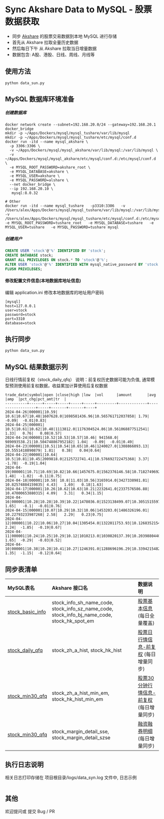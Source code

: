 # Sync Akshare Data to MySQL - 股票数据获取

- 同步 [Akshare](https://akshare.akfamily.xyz/data/stock/stock.html) 的股票交易数据到本地 MySQL 进行存储
- 首先从 Akshare 拉取全量历史数据
- 然后每日下午 从 Akshare 拉取当日增量数据
- 数据包含: A股、港股、日线、周线、月线等

## 使用方法
```shell
python data_sun.py
```

## MySQL 数据库环境准备

##### 创建数据库
```
docker network create --subnet=192.168.20.0/24 --gateway=192.168.20.1 docker_bridge
mkdir -p ~/Apps/Dockers/mysql/mysql_tushare/var/lib/mysql
mkdir -p ~/Apps/Dockers/mysql/mysql_tushare/etc/mysql/conf.d
docker run -itd --name mysql_akshare \
  -p 3306:3306 \
  -v ~/Apps/Dockers/mysql/mysql_akshare/var/lib/mysql:/var/lib/mysql \
  -v ~/Apps/Dockers/mysql/mysql_akshare/etc/mysql/conf.d:/etc/mysql/conf.d \
  -e MYSQL_ROOT_PASSWORD=akshare_root \
  -e MYSQL_DATABASE=akshare \
  -e MYSQL_USER=akshare \
  -e MYSQL_PASSWORD=alshare \
  --net docker_bridge \
  --ip 192.168.20.10 \
   mysql:8.0.32

# Other  
docker run -itd --name mysql_tushare   -p3310:3306   -v /Users/alex/Apps/Dockers/mysql/mysql_tushare/var/lib/mysql:/var/lib/mysql   -v /Users/alex/Apps/Dockers/mysql/mysql_tushare/etc/mysql/conf.d:/etc/mysql/conf.d   -e MYSQL_ROOT_PASSWORD=tushare_root   -e MYSQL_DATABASE=tushare   -e MYSQL_USER=tushare   -e MYSQL_PASSWORD=tushare mysql
```

##### 创建用户

```sql
CREATE USER 'stock'@'%' IDENTIFIED BY 'stock';
CREATE DATABASE stock;
GRANT ALL PRIVILEGES ON stock.* TO 'stock'@'%';
ALTER USER 'stock'@'%' IDENTIFIED WITH mysql_native_password BY 'stock';
FLUSH PRIVILEGES;
```


####  修改配置文件信息(本地数据库地址信息)

编辑 application.ini 修改本地数据库的地址用户密码
```
[mysql]
host=127.0.0.1
user=stock
password=stock
port=3310
database=stock
```

##  执行同步

```shell
python data_sun.py
```

## MySQL 结果数据示列

日线行情前复权（stock_daily_qfq）
说明：前复权历史数据可能为负值, 通常模型预测使用前复权数据，收益累加计算使用后复权数据
```
trade_date|symbol|open |close|high |low  |vol      |amount       |avg               |amp  |pct_chg|pct_amt|tr  |
----------+------+-----+-----+-----+-----+---------+-------------+------------------+-----+-------+-------+----+
2024-04-26|000001|10.59| 10.6|10.67|10.48|1607628.0|1698581436.96|10.565761712037858| 1.79|  -0.09|  -0.01|0.83|
2024-04-25|000001| 10.5|10.61|10.62|10.48|1113812.0|1176304524.86|10.561068877512541| 1.33|   0.76|   0.08|0.57|
2024-04-24|000001|10.52|10.53|10.57|10.46| 941568.0| 989093538.21|10.504748867952182| 1.04|  -0.09|  -0.01|0.49|
2024-04-23|000001|10.51|10.54|10.65|10.46|1240027.0|1308866093.13|  10.5551418890879| 1.81|   0.38|   0.04|0.64|
2024-04-22|000001|10.64| 10.5|10.81|10.45|2009818.0|2125722741.41|10.576692722475368| 3.37|  -1.78|  -0.19|1.04|
2024-04-19|000001|10.71|10.69|10.82|10.66|1457675.0|1562376146.58|10.718274969248975| 1.48|  -1.02|  -0.11|0.75|
2024-04-18|000001|10.58| 10.8|11.03|10.56|3165914.0|3427338981.81| 10.82574884159835| 4.43|   1.69|   0.18|1.63|
2024-04-17|000001|10.26|10.62|10.63|10.21|2232641.0|2337576586.88| 10.47000653880315| 4.09|   3.31|   0.34|1.15|
2024-04-16|000001|10.28|10.28|10.39|10.22|1478036.0|1523138499.07|10.305151559704905| 1.65|   -0.1|  -0.01|0.76|
2024-04-15|000001|10.07|10.29|10.32|10.06|1453203.0|1486326196.01| 10.22793233987268| 2.58|   2.29|   0.23|0.75|
2024-04-12|000001|10.22|10.06|10.27|10.04|1305454.0|1322011753.93|10.126835215411651| 2.24|  -1.85|  -0.19|0.67|
2024-04-11|000001|10.24|10.25|10.29|10.12|1010213.0|1030820137.39|10.203988044006561| 1.65|  -0.29|  -0.03|0.52|
2024-04-10|000001|10.38|10.28|10.41|10.27|1246391.0|1288696196.29|10.339421548214002| 1.35|  -1.15|  -0.12|0.64|
```

## 同步表清单

| MySQL表名                                                   | Akshare 接口名                                                                                    | 数据说明                                                          |  
|:----------------------------------------------------------|:-----------------------------------------------------------------------------------------------|:--------------------------------------------------------------|  
| [stock_basic_info](stock_basic_info/stock_basic_info.sql) | stock_info_sh_name_code, stock_info_sz_name_code, stock_info_bj_name_code, stock_hk_spot_em    | [股票基本信息](stock_basic_info/stock_basic_info.py)(每日全量覆盖)        |  
| [stock_daily_qfq](stock_daily_qfq/stock_daily_qfq.sql)    | stock_zh_a_hist, stock_hk_hist                                                                 | [股票日行情信息-前复权](stock_daily_qfq/stock_daily_qfq.py) (每日增量同步)    |  
| [stock_min30_qfq](stock_min30_qfq/stock_min30_qfq.sql)    | stock_zh_a_hist_min_em, stock_hk_hist_min_em                                                   | [股票30分钟行情信息-前复权](stock_min30_qfq/stock_min30_qfq.py) (每日增量同步) |  
| [stock_min30_qfq](stock_margin/stock_margin.sql)          | stock_margin_detail_sse, stock_margin_detail_szse                                              | [融资融券明细](stock_margin/stock_margin.py) (每日增量同步)               |  


## 执行日志说明

相关日志打印存储在 项目根目录/logs/data_syn.log 文件中, 日志示例

```

```

## 其他

欢迎提问或 提交 Bug / PR   


